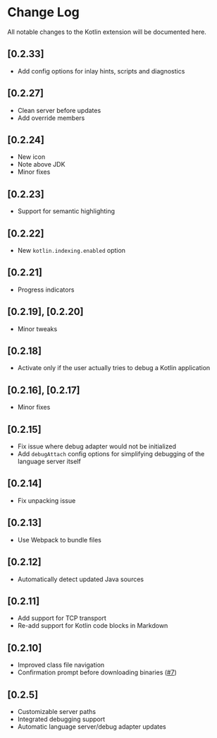 # Change Log
All notable changes to the Kotlin extension will be documented here.

## [0.2.33]
- Add config options for inlay hints, scripts and diagnostics

## [0.2.27]
- Clean server before updates
- Add override members

## [0.2.24]
- New icon
- Note above JDK
- Minor fixes

## [0.2.23]
- Support for semantic highlighting

## [0.2.22]
- New `kotlin.indexing.enabled` option

## [0.2.21]
- Progress indicators

## [0.2.19], [0.2.20]
- Minor tweaks

## [0.2.18]
- Activate only if the user actually tries to debug a Kotlin application

## [0.2.16], [0.2.17]
- Minor fixes

## [0.2.15]
- Fix issue where debug adapter would not be initialized
- Add `debugAttach` config options for simplifying debugging of the language server itself

## [0.2.14]
- Fix unpacking issue

## [0.2.13]
- Use Webpack to bundle files

## [0.2.12]
- Automatically detect updated Java sources

## [0.2.11]
- Add support for TCP transport
- Re-add support for Kotlin code blocks in Markdown

## [0.2.10]
- Improved class file navigation
- Confirmation prompt before downloading binaries ([#7](https://github.com/fwcd/vscode-kotlin-ide/issues/7))

## [0.2.5]
- Customizable server paths
- Integrated debugging support
- Automatic language server/debug adapter updates

